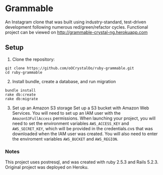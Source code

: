 # Grammable

An Instagram clone that was built using industry-standard, test-driven development following numerous red/green/refactor cycles.
Functional project can be viewed on http://grammable-crystal-ng.herokuapp.com

## Setup
1. Clone the repository:
``` 
git clone https://github.com/oOCrystalOo/ruby-grammable.git
cd ruby-grammable
```
	
2. Install bundle, create a database, and run migration
``` 
bundle install
rake db:create
rake db:migrate
```

3. Set up an Amazon S3 storage
Set up a S3 bucket with Amazon Web Services. You will need to set up an IAM user with the `AmazonS3FullAccess` permissions. 
When launching your project, you will need to set the environment variables `AWS_ACCESS_KEY` and `AWS_SECRET_KEY`, which will be provided in the credentials.cvs that was downloaded when the IAM user was created.
You will also need to enter the enviroment variables `AWS_BUCKET` and `AWS_REGION`.
	
### Notes
This project uses postresql, and was created with ruby 2.5.3 and Rails 5.2.3.
Original project was deployed on Heroku.